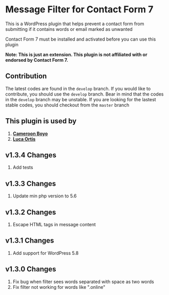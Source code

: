 # Message Filter for Contact Form 7

This is a WordPress plugin that helps prevent a contact form from submitting if it contains words or email marked as
unwanted

Contact Form 7 must be installed and activated before you can use this plugin
<br>

<b>Note: This is just an extension. This plugin is not affiliated with or endorsed by Contact Form 7.</b>

## Contribution

The latest codes are found in the `develop` branch. If you would like to contribute, you should use the `develop`
branch. Bear in mind that the codes in the `develop` branch may be unstable. If you are looking for the lastest stable
codes, you should checkout from the `master` branch

## This plugin is used by

1. **[Cameroon Boyo](https://cameroonboyo.com)**
2. **[Luca Ortis](http://lucaortis.com/)**

## v1.3.4 Changes

1. Add tests

## v1.3.3 Changes

1. Update min php version to 5.6

## v1.3.2 Changes

1. Escape HTML tags in message content

## v1.3.1 Changes

1. Add support for WordPress 5.8

## v1.3.0 Changes

1. Fix bug when filter sees words separated with space as two words
2. Fix filter not working for words like ".online"
